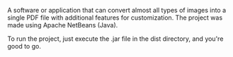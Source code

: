 A software or application that can convert almost all types of images into a single PDF file with additional features for customization. The project was made using Apache NetBeans (Java).

To run the project, just execute the .jar file in the dist directory, and you're good to go.
